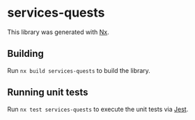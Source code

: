 # services-quests

This library was generated with [Nx](https://nx.dev).

## Building

Run `nx build services-quests` to build the library.

## Running unit tests

Run `nx test services-quests` to execute the unit tests via [Jest](https://jestjs.io).
